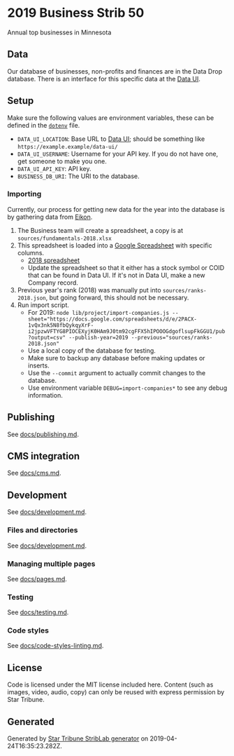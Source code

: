 # 2019 Business Strib 50

Annual top businesses in Minnesota

## Data

Our database of businesses, non-profits and finances are in the Data Drop database. There is an interface for this specific data at the [Data UI](https://github.com/striblab/data-ui).

## Setup

Make sure the following values are environment variables, these can be defined in the [`dotenv`](https://www.npmjs.com/package/dotenv) file.

- `DATA_UI_LOCATION`: Base URL to [Data UI](https://github.com/striblab/data-ui); should be something like `https://example.example/data-ui/`
- `DATA_UI_USERNAME`: Username for your API key. If you do not have one, get someone to make you one.
- `DATA_UI_API_KEY`: API key.
- `BUSINESS_DB_URI`: The URI to the database.

### Importing

Currently, our process for getting new data for the year into the database is by gathering data from [Eikon](https://eikon.thomsonreuters.com/index.html).

1. The Business team will create a spreadsheet, a copy is at `sources/fundamentals-2018.xlsx`
1. This spreadsheet is loaded into a [Google Spreadsheet](https://docs.google.com/spreadsheets/d/1ezMutOIRcqZAvbL8fLXV9mhl0ycMhsa9ClmFChQKAQ8/edit#gid=1925833538) with specific columns.
   - [2018 spreadsheet](https://docs.google.com/spreadsheets/d/1mOjXawmMLyWA0BfmBNdqkpYbg_rNC-UKHW8QQlsFWJk/edit#gid=0)
   - Update the spreadsheet so that it either has a stock symbol or COID that can be found in Data UI. If it's not in Data UI, make a new Company record.
1. Previous year's rank (2018) was manually put into `sources/ranks-2018.json`, but going forward, this should not be necessary.
1. Run import script.
   - For 2019: `node lib/project/import-companies.js --sheet="https://docs.google.com/spreadsheets/d/e/2PACX-1vQx3nk5N8fbQykqyXrF-i2jpzwVFTYG8PIOCEXyjK0HAm9J0tm92cgFFX5hIPOOOGdgoflsupFkGGU1/pub?output=csv" --publish-year=2019 --previous="sources/ranks-2018.json"`
   - Use a local copy of the database for testing.
   - Make sure to backup any database before making updates or inserts.
   - Use the `--commit` argument to actually commit changes to the database.
   - Use environment variable `DEBUG=import-companies*` to see any debug information.

## Publishing

See [docs/publishing.md](./docs/publishing.md).

## CMS integration

See [docs/cms.md](./docs/cms.md).

## Development

See [docs/development.md](./docs/development.md).

### Files and directories

See [docs/development.md](./docs/files-directories.md).

### Managing multiple pages

See [docs/pages.md](./docs/pages.md).

### Testing

See [docs/testing.md](./docs/testing.md).

### Code styles

See [docs/code-styles-linting.md](./docs/code-styles-linting.md).

## License

Code is licensed under the MIT license included here. Content (such as images, video, audio, copy) can only be reused with express permission by Star Tribune.

## Generated

Generated by [Star Tribune StribLab generator](https://github.com/striblab/generator-striblab) on 2019-04-24T16:35:23.282Z.

